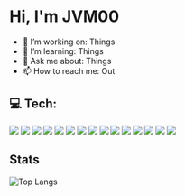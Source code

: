 # Hi, I'm JVM00 

- 🔭 I’m working on: Things
- 🌱 I’m learning: Things
- 💬 Ask me about: Things
- 📫 How to reach me: Out

## 💻 Tech:
<p align="left">
  <img src="https://img.shields.io/badge/Python-3776AB?logo=python&logoColor=white" />
  <img src="https://img.shields.io/badge/SQL-444444" />
  <img src="https://img.shields.io/badge/Azure-0078D4?logo=microsoftazure&logoColor=white" />
  <img src="https://img.shields.io/badge/Oracle-F80000?logo=oracle&logoColor=white" />
  <img src="https://img.shields.io/badge/PostgreSQL-4169E1?logo=postgresql&logoColor=white" />
  <img src="https://img.shields.io/badge/R-276DC3?logo=r&logoColor=white" />
  <img src="https://img.shields.io/badge/Jupyter-F37626?logo=jupyter&logoColor=white" />
  <img src="https://img.shields.io/badge/MySQL-4479A1?logo=mysql&logoColor=white" />
  <img src="https://img.shields.io/badge/Docker-2496ED?logo=docker&logoColor=white" />
  <img src="https://img.shields.io/badge/Bash-4EAA25?logo=gnubash&logoColor=white" />
  <img src="https://img.shields.io/badge/SAS-1E90FF?logo=sas&logoColor=white" />
  <img src="https://img.shields.io/badge/LaTeX-008080?logo=latex&logoColor=white" />
  <img src="https://img.shields.io/badge/Markdown-000000?logo=markdown&logoColor=white" />
  <img src="https://img.shields.io/badge/Git-F05032?logo=git&logoColor=white" />
  <img src="https://img.shields.io/badge/SQLite-003B57?logo=sqlite&logoColor=white" />
</p>


## Stats

![Top Langs](https://github-readme-stats.vercel.app/api/top-langs/?username=JVM00&layout=compact)

